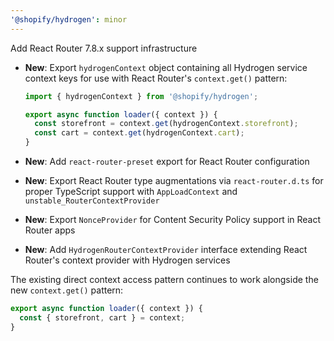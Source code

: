 ```yaml
---
'@shopify/hydrogen': minor
---
```


Add React Router 7.8.x support infrastructure

- **New**: Export `hydrogenContext` object containing all Hydrogen service context keys for use with React Router's `context.get()` pattern:
  ```ts
  import { hydrogenContext } from '@shopify/hydrogen';
  
  export async function loader({ context }) {
    const storefront = context.get(hydrogenContext.storefront);
    const cart = context.get(hydrogenContext.cart);
  }
  ```

- **New**: Add `react-router-preset` export for React Router configuration

- **New**: Export React Router type augmentations via `react-router.d.ts` for proper TypeScript support with `AppLoadContext` and `unstable_RouterContextProvider`

- **New**: Export `NonceProvider` for Content Security Policy support in React Router apps

- **New**: Add `HydrogenRouterContextProvider` interface extending React Router's context provider with Hydrogen services

The existing direct context access pattern continues to work alongside the new `context.get()` pattern:
```ts
export async function loader({ context }) {
  const { storefront, cart } = context;
}
```